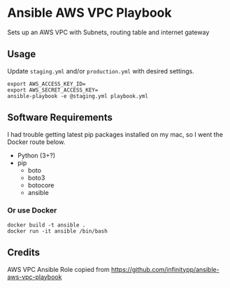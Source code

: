 # Ansible AWS VPC Playbook

Sets up an AWS VPC with Subnets, routing table and internet gateway

## Usage

Update `staging.yml` and/or `production.yml` with desired settings.

```
export AWS_ACCESS_KEY_ID=
export AWS_SECRET_ACCESS_KEY=
ansible-playbook -e @staging.yml playbook.yml
```

## Software Requirements

I had trouble getting latest pip packages installed on my mac, so I went the Docker route below.

- Python (3+?)
- pip
  - boto
  - boto3
  - botocore
  - ansible

### Or use Docker

```
docker build -t ansible .
docker run -it ansible /bin/bash
```

## Credits

AWS VPC Ansible Role copied from https://github.com/infinitypp/ansible-aws-vpc-playbook
